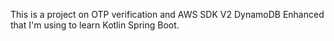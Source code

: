 This is a project on OTP verification and AWS SDK V2 DynamoDB Enhanced that I'm using to learn Kotlin Spring Boot. 
